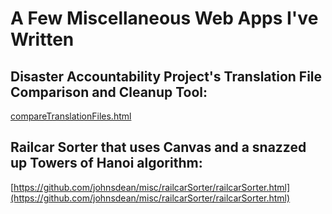 # A Few Miscellaneous Web Apps I've Written

## Disaster Accountability Project's Translation File Comparison and Cleanup Tool:
[compareTranslationFiles.html](https://github.com/johnsdean/misc/compareTranslationFiles.html)

## Railcar Sorter that uses Canvas and a snazzed up Towers of Hanoi algorithm:
[https://github.com/johnsdean/misc/railcarSorter/railcarSorter.html](https://github.com/johnsdean/misc/railcarSorter/railcarSorter.html)
